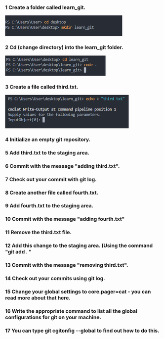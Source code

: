 
### 1 Create a folder called learn_git.
![photo1](https://github.com/tobiazeez6/Learn_git/blob/master/Images/PHOTO%201.PNG?raw=true)

### 2 Cd (change directory) into the learn_git folder.
![photo2](https://github.com/tobiazeez6/Learn_git/blob/master/Images/PHOTO%202.PNG?raw=true)

### 3 Create a file called third.txt.
![photo3](https://github.com/tobiazeez6/Learn_git/blob/master/Images/PHOTO%203.PNG?raw=true)

### 4 Initialize an empty git repository.



### 5 Add third.txt to the staging area.


### 6 Commit with the message "adding third.txt".


### 7 Check out your commit with git log.


### 8 Create another file called fourth.txt.


### 9 Add fourth.txt to the staging area.

### 10 Commit with the message "adding fourth.txt"

### 11 Remove the third.txt file.


### 12 Add this change to the staging area. (Using the command "git add . "


### 13 Commit with the message "removing third.txt".


### 14 Check out your commits using git log.


### 15 Change your global settings to core.pager=cat - you can read more about that here.


### 16 Write the appropriate command to list all the global configurations for git on your machine.

### 17 You can type git cgitonfig --global to find out how to do this.



